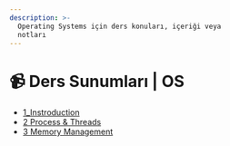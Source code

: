 ```yaml
---
description: >-
  Operating Systems için ders konuları, içeriği veya
  notları
---
```


# 📹 Ders Sunumları \| OS

<!--YPackage.YGitbookIntegration-tarafından-otomatik-oluşturulmuştur-->

- [1_Instroduction](1_Instroduction.pdf)
- [2 Process & Threads](2%20Process%20%26%20Threads.pdf)
- [3 Memory Management](3%20Memory%20Management.pdf)

<!--YPackage.YGitbookIntegration-tarafından-otomatik-oluşturulmuştur-->
